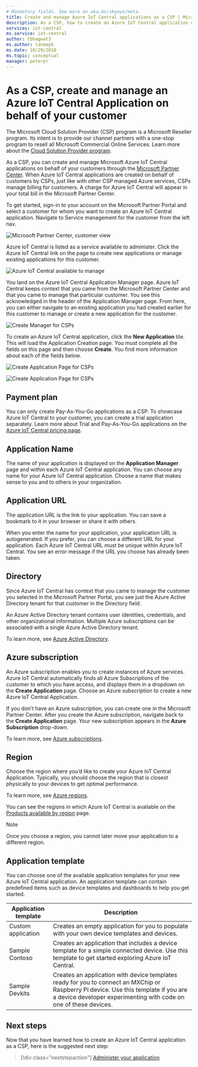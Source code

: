 ```yaml
---
# Mandatory fields. See more on aka.ms/skyeye/meta.
title: Create and manage Azure IoT Central applications as a CSP | Microsoft Docs
description: As a CSP, how to create an Azure IoT Central application on behalf of your customer.
services: iot-central
ms.service: iot-central
author: tbhagwat3
ms.author: tanmayb
ms.date: 10/29/2018
ms.topic: conceptual
manager: peterpr
---
```


# As a CSP, create and manage an Azure IoT Central Application on behalf of your customer 

The Microsoft Cloud Solution Provider (CSP) program is a Microsoft Reseller program. Its intent is to provide our channel partners with a one-stop program to resell all Microsoft Commercial Online Services. Learn more about the [Cloud Solution Provider program](https://partner.microsoft.com/cloud-solution-provider).

As a CSP, you can create and manage Microsoft Azure IoT Central applications on behalf of your customers through the [Microsoft Partner Center](https://partnercenter.microsoft.com/partner/home). When Azure IoT Central applications are created on behalf of customers by CSPs, just like with other CSP managed Azure services, CSPs manage billing for customers. A charge for Azure IoT Central will appear in your total bill in the Microsoft Partner Center.

To get started, sign-in to your account on the Microsoft Partner Portal and select a customer for whom you want to create an Azure IoT Central application. Navigate to Service management for the customer from the left nav.

![Microsoft Partner Center, customer view](media/howto-create-application-asCSP/image1.png)

Azure IoT Central is listed as a service available to administer. Click the Azure IoT Central link on the page to create new applications or manage existing applications for this customer.

![Azure IoT Central available to manage](media/howto-create-application-asCSP/image2.png)

You land on the Azure IoT Central Application Manager page. Azure IoT Central keeps context that you came from the Microsoft Partner Center and that you came to manage that particular customer. You see this acknowledged in the header of the Application Manager page. From here, you can either navigate to an existing application you had created earlier for this customer to manage or create a new application for the customer.

![Create Manager for CSPs](media/howto-create-application-asCSP/image3.png)

To create an Azure IoT Central application, click the **New Application** tile. This will load the Application Creation page. You must complete all the fields on this page and then choose **Create**. You find more information about each of the fields below.

![Create Application Page for CSPs](media/howto-create-application-asCSP/image4.png)

![Create Application Page for CSPs](media/howto-create-application-asCSP/image4-1.png)

## Payment plan

You can only create Pay-As-You-Go applications as a CSP. To showcase Azure IoT Central to your customer, you can create a trial application separately. Learn more about Trial and Pay-As-You-Go applications on the [Azure IoT Central pricing page](https://azure.microsoft.com/pricing/details/iot-central/).

## Application Name

The name of your application is displayed on the **Application Manager** page and within each Azure IoT Central application. You can choose any name for your Azure IoT Central application. Choose a name that makes sense to you and to others in your organization.

## Application URL

The application URL is the link to your application. You can save a bookmark to it in your browser or share it with others.

When you enter the name for your application, your application URL is autogenerated. If you prefer, you can choose a different URL for your application. Each Azure IoT Central URL must be unique within Azure IoT Central. You see an error message if the URL you choose has already been taken.

## Directory

Since Azure IoT Central has context that you came to manage the customer you selected in the Microsoft Partner Portal, you see just the Azure Active Directory tenant for that customer in the Directory field. 

An Azure Active Directory tenant contains user identities, credentials, and other organizational information. Multiple Azure subscriptions can be associated with a single Azure Active Directory tenant.

To learn more, see [Azure Active Directory](https://docs.microsoft.com/azure/active-directory/).

## Azure subscription

An Azure subscription enables you to create instances of Azure services. Azure IoT Central automatically finds all Azure Subscriptions of the customer to which you have access, and displays them in a dropdown on the **Create Application** page. Choose an Azure subscription to create a new Azure IoT Central Application.

If you don’t have an Azure subscription, you can create one in the Microsoft Partner Center. After you create the Azure subscription, navigate back to the **Create Application** page. Your new subscription appears in the **Azure Subscription** drop-down.

To learn more, see [Azure subscriptions](https://docs.microsoft.com/azure/guides/developer/azure-developer-guide#understanding-accounts-subscriptions-and-billing).

## Region

Choose the region where you’d like to create your Azure IoT Central Application. Typically, you should choose the region that is closest physically to your devices to get optimal performance.

To learn more, see [Azure regions](https://docs.microsoft.com/azure/guides/developer/azure-developer-guide#azure-regions).

You can see the regions in which Azure IoT Central is available on the [Products available by region](https://azure.microsoft.com/regions/services/) page.

> [!Note]
> Once you choose a region, you cannot later move your application to a different region.

## Application template

You can choose one of the available application templates for your new Azure IoT Central application. An application template can contain predefined items such as device templates and dashboards to help you get started.

| Application template | Description |
| -------------------- | ----------- |
| Custom application   | Creates an empty application for you to populate with your own device templates and devices. |
| Sample Contoso       | Creates an application that includes a device template for a simple connected device. Use this template to get started exploring Azure IoT Central. |
| Sample Devkits       | Creates an application with device templates ready for you to connect an MXChip or Raspberry Pi device. Use this template if you are a device developer experimenting with code on one of these devices. |

## Next steps

Now that you have learned how to create an Azure IoT Central application as a CSP, here is the suggested next step:

> [!div class="nextstepaction"]
> [Administer your application](howto-administer.md)